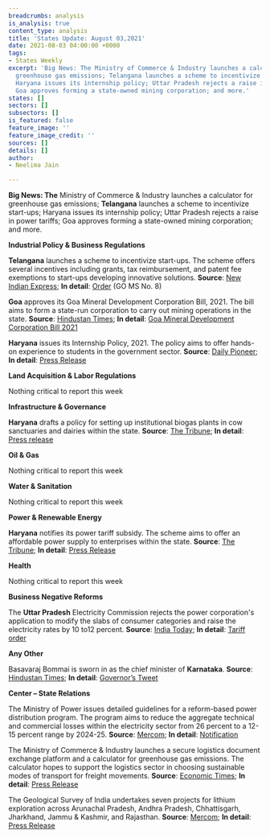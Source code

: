 ```yaml
---
breadcrumbs: analysis
is_analysis: true
content_type: analysis
title: 'States Update: August 03,2021'
date: 2021-08-03 04:00:00 +0000
tags:
- States Weekly
excerpt: 'Big News: The Ministry of Commerce & Industry launches a calculator for
  greenhouse gas emissions; Telangana launches a scheme to incentivize start-ups;
  Haryana issues its internship policy; Uttar Pradesh rejects a raise in power tariffs;
  Goa approves forming a state-owned mining corporation; and more.'
states: []
sectors: []
subsectors: []
is_featured: false
feature_image: ''
feature_image_credit: ''
sources: []
details: []
author:
- Neelima Jain

---
```

**Big News: The** Ministry of Commerce & Industry launches a calculator for greenhouse gas emissions; **Telangana** launches a scheme to incentivize start-ups; Haryana issues its internship policy; Uttar Pradesh rejects a raise in power tariffs; Goa approves forming a state-owned mining corporation; and more.

**Industrial Policy & Business Regulations**

**Telangana** launches a scheme to incentivize start-ups. The scheme offers several incentives including grants, tax reimbursement, and patent fee exemptions to start-ups developing innovative solutions. **Source**: [New Indian Express](https://www.newindianexpress.com/states/telangana/2021/jul/28/incentive-scheme-launched-for-telangana-startups-with-innovative-solutions-for-rural-issues-2336387.html); **In detail**: [Order](http://goir.telangana.gov.in/) (GO MS No. 8)

**Goa** approves its Goa Mineral Development Corporation Bill, 2021. The bill aims to form a state-run corporation to carry out mining operations in the state. **Source**: [Hindustan Times](https://www.hindustantimes.com/india-news/goa-govt-tables-mining-corporation-bill-in-state-assembly-101627634589586.html); **In detail**: [Goa Mineral Development Corporation Bill 2021](https://www.goavidhansabha.gov.in/uploads/bills/1268_field_Bill-No-36.pdf)

**Haryana** issues its Internship Policy, 2021. The policy aims to offer hands-on experience to students in the government sector. **Source**: [Daily Pioneer](https://www.dailypioneer.com/2021/state-editions/haryana-govt-introduces----internship-policy-2021--for-young-talent.html); **In detail**: [Press Release](https://prharyana.gov.in/en/haryana-government-has-prepared-a-policy-for-interns-named-internship-policy-for-the-state-of)

**Land Acquisition & Labor Regulations**

Nothing critical to report this week

**Infrastructure & Governance**

**Haryana** drafts a policy for setting up institutional biogas plants in cow sanctuaries and dairies within the state. **Source**: [The Tribune](https://www.tribuneindia.com/news/haryana/40-subsidy-on-biogas-plants-in-gaushalas-in-haryana-289863); **In detail**: [Press release](https://prharyana.gov.in/en/haryana-new-and-renewable-energy-department-and-hareda-have-formulated-a-detailed-action-plan-for)

**Oil & Gas**

Nothing critical to report this week

**Water & Sanitation**

Nothing critical to report this week

**Power & Renewable Energy**

**Haryana** notifies its power tariff subsidy. The scheme aims to offer an affordable power supply to enterprises within the state. **Source**: [The Tribune](https://www.tribuneindia.com/news/haryana/power-subsidy-scheme-for-haryana-industry-notified-290179); **In detail**: [Press Release](https://prharyana.gov.in/en/haryana-government-has-notified-the-power-tariff-subsidy-scheme-under-haryana-enterprises-and)

**Health**

Nothing critical to report this week

**Business Negative Reforms**

The **Uttar Pradesh** Electricity Commission rejects the power corporation's application to modify the slabs of consumer categories and raise the electricity rates by 10 to12 percent. **Source**: [India Today](https://www.indiatoday.in/india/story/no-power-tariff-hike-slabs-remain-unchanged-in-uttar-pradesh-1834472-2021-07-30); **In detail**: [Tariff order](https://www.uperc.org/App_File/Final_TariffOrderUPStateDISOCMsFY2021-22(29-07-2021)DigitallySigned-pdf729202113115PM.pdf)

**Any Other**

Basavaraj Bommai is sworn in as the chief minister of **Karnataka**. **Source**: [Hindustan Times](https://www.hindustantimes.com/india-news/basavaraj-bommai-sworn-in-as-karnataka-chief-minister-101627453289299.html); **In detail**: [Governor’s Tweet](https://twitter.com/TcGehlotOffice/status/1420344953075535876)

**Center – State Relations**

The Ministry of Power issues detailed guidelines for a reform-based power distribution program. The program aims to reduce the aggregate technical and commercial losses within the electricity sector from 26 percent to a 12-15 percent range by 2024-25. **Source**: [Mercom](https://mercomindia.com/ministry-power-plan-revamp-discoms/); **In detail**: [Notification](https://powermin.gov.in/sites/default/files/webform/notices/OM_Revamped_Distribution_Sector_Scheme.pdf)

The Ministry of Commerce & Industry launches a secure logistics document exchange platform and a calculator for greenhouse gas emissions. The calculator hopes to support the logistics sector in choosing sustainable modes of transport for freight movements. **Source**: [Economic Times](https://energy.economictimes.indiatimes.com/news/renewable/govt-launches-secured-logistics-document-exchange-platform/84846749); **In detail**: [Press Release](https://pib.gov.in/PressReleasePage.aspx?PRID=1740023)

The Geological Survey of India undertakes seven projects for lithium exploration across Arunachal Pradesh, Andhra Pradesh, Chhattisgarh, Jharkhand, Jammu & Kashmir, and Rajasthan. **Source**: [Mercom](https://mercomindia.com/gsi-undertakes-seven-projects-for-lithium-exploration/); **In detail**: [Press Release](https://pib.gov.in/PressReleaseIframePage.aspx?PRID=1739885)